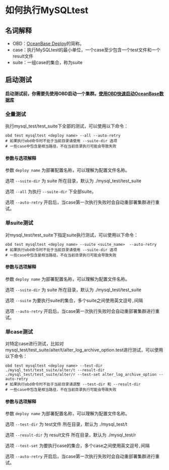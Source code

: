 # 如何执行MySQLtest

## 名词解释
- OBD：[OceanBase Deploy](https://github.com/oceanbase/obdeploy)的简称。
- case：执行MySQLtest的最小单位，一个case至少包含一个test文件和一个result文件
- suite：一组case的集合，称为suite


## 启动测试

#### __启动测试前，你需要先使用OBD启动一个集群。[使用OBD快速启动OceanBase数据库](https://github.com/oceanbase/obdeploy#%E5%BF%AB%E9%80%9F%E5%90%AF%E5%8A%A8-oceanbase-%E6%95%B0%E6%8D%AE%E5%BA%93)__

### 全量测试

执行mysql_test/test_suite下全部的测试，可以使用以下命令：

```shell
obd test mysqltest <deploy name> --all --auto-retry
# 如果执行obd命令时不处于当前目录请使用 --suite-dir 选项
# 一些case中包含是相当路径，不在当前目录执行可能会导致失败
```

#### 参数与选项解释
参数 `deploy name` 为部署配置名称，可以理解为配置文件名称。

选项 `--suite-dir` 为 suite 所在目录，默认为 ./mysql_test/test_suite

选项 `--all` 为执行 `--suite-dir` 下全部suite。

选项 `--auto-retry` 开启后，当case第一次执行失败时会自动重部署集群进行重试。

### 单suite测试

对mysql_test/test_suite下指定suite执行测试，可以使用以下命令：

```shell
obd test mysqltest <deploy name> --suite <suite_name>  --auto-retry
# 如果执行obd命令时不处于当前目录请使用 --suite-dir 选项
# 一些case中包含是相当路径，不在当前目录执行可能会导致失败
```

#### 参数与选项解释
参数 `deploy name` 为部署配置名称，可以理解为配置文件名称。

选项 `--suite-dir` 为 suite 所在目录，默认为 ./mysql_test/test_suite

选项 `--suite` 为要执行suite的集合，多个suite之间使用英文逗号`,`间隔

选项 `--auto-retry` 开启后，当case第一次执行失败时会自动重部署集群进行重试。

### 单case测试

对特定case进行测试，比如对mysql_test/test_suite/alter/t/alter_log_archive_option.test进行测试，可以使用以下命令：
```shell
obd test mysqltest <deploy name> --test-dir ./mysql_test/test_suite/alter/t --result-dir ./mysql_test/test_suite/alter/r --test-set alter_log_archive_option --auto-retry
# 如果执行obd命令时不处于当前目录请调整 --test-dir 和 --result-dir
# 一些case中包含是相当路径，不在当前目录执行可能会导致失败
```

#### 参数与选项解释
参数 `deploy name` 为部署配置名称，可以理解为配置文件名称。

选项 `--test-dir` 为 test文件 所在目录，默认为 ./mysql_test/t

选项 `--result-dir` 为 result文件 所在目录，默认为 ./mysql_test/r

选项 `--test-set` 为要执行case的集合，多个case之间使用英文逗号`,`间隔

选项 `--auto-retry` 开启后，当case第一次执行失败时会自动重部署集群进行重试。


